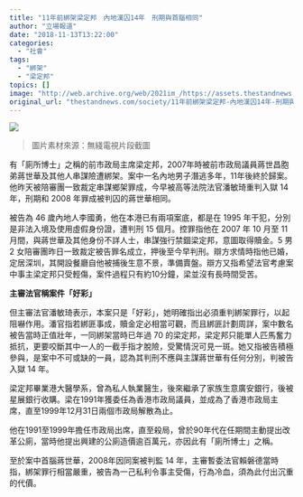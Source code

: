 ```yaml
---
title: "11年前綁架梁定邦　內地漢囚14年　刑期與首腦相同"
author: "立場報道"
date: "2018-11-13T13:22:00"
categories:
  - "社會"
tags:
  - "綁架"
  - "梁定邦"
topics: []
image: "http://web.archive.org/web/2021im_/https://assets.thestandnews.com/media/photos/leung-1420copy_QRWhV.png"
original_url: "thestandnews.com/society/11年前綁架梁定邦-內地漢囚14年-刑期與首腦相同"
---
```

![](http://web.archive.org/web/2021im_/https://assets.thestandnews.com/media/photos/leung-1420copy_QRWhV.png)
> 圖片素材來源：無綫電視片段截圖

有「廁所博士」之稱的前市政局主席梁定邦，2007年時被前市政局議員蔣世昌胞弟蔣世華及其他人串謀險遭綁架。案中一名內地男子潛逃多年，11年後終於歸案。他昨天被陪審團一致裁定串謀鄉架罪成，今早被高等法院法官潘敏琦重判入獄 14 年，刑期和 2008 年罪成被判囚的蔣世華相同。

被告為 46 歲內地人李國勇，他在本港已有兩項案底，都是在 1995 年干犯，分別是非法入境及使用虛假身份證，遭判刑 15 個月。控罪指他在 2007 年 10 月至 11 月間，與蔣世華及其他身份不詳人士，串謀強行禁錮梁定邦，意圖取得贖金。5 男 2 女陪審團昨日一致裁定被告罪名成立，押後至今早判刑。辯方求情時指他已婚，定居深圳，其開設餐廳自他被捕後生意不景，準備賣盤。辯方又指希望法官考慮案中事主梁定邦只受輕傷，案件過程只有約10分鐘，梁並沒有長時間受苦。

**主審法官稱案件「好彩」**

但主審法官潘敏琦表示，本案只是「好彩」，她明確指出必須重判綁架罪行，以起阻嚇作用。潘官指若綁匪事成，贖金定必相當可觀，而且綁匪計劃周詳，案中數名被告當時正值壯年，一同綁架當時已年過 70 的梁定邦，梁定邦只能單人匹馬奮力抵抗，更要咬斷其中一人的一截手指才脫險，受驚情況可見一斑。她又指被告積極參與，是案中不可或缺的一員，認為其判刑不應與主謀蔣世華有任何分別，判被告入獄 14 年。

梁定邦畢業港大醫學系，曾為私人執業醫生，後來繼承了家族生意廣安銀行，後被星展銀行收購。梁在1991年獲委任為香港市政局議員，並成為了香港市政局主席，直至1999年12月31日兩個市政局解散為止。

他在1991至1999年擔任市政局出席，直至殺局，曾於90年代在任期間主動提出改革公廁，當時他提出興建的公廁造價逾百萬元，亦因此有「廁所博士」之稱。

至於案中首腦蔣世華，2008年因同案被判監 14 年，主審暫委法官賴磐德當時指，綁架罪行相當嚴重，被告為一己私利令事主受傷，行為冷血，須為此付出沉重的代價。